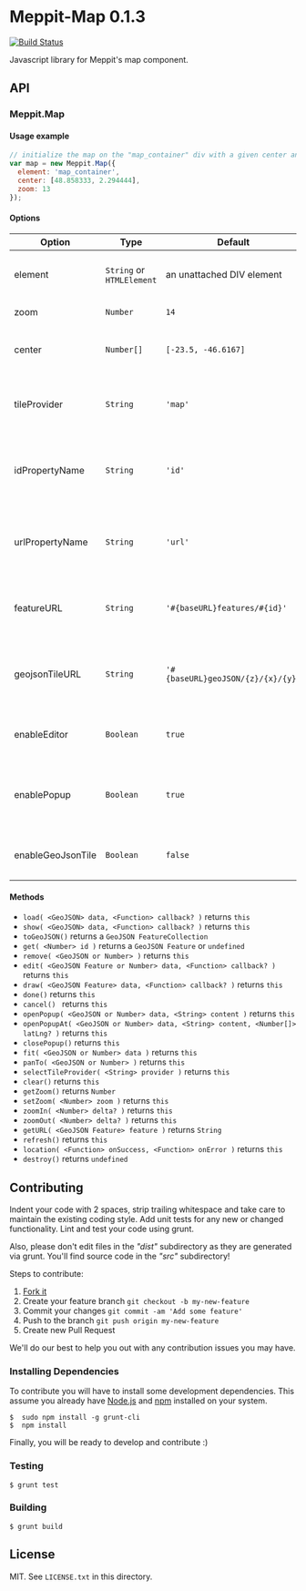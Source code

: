 # Meppit-Map 0.1.3

[![Build Status](https://travis-ci.org/it3s/meppit-map.svg)](https://travis-ci.org/it3s/meppit-map)

Javascript library for Meppit's map component.


## API

### Meppit.Map

#### Usage example

```javascript
// initialize the map on the "map_container" div with a given center and zoom
var map = new Meppit.Map({
  element: 'map_container',
  center: [48.858333, 2.294444],
  zoom: 13
});
```


#### Options

 Option | Type | Default | Description
--------|------|---------|-------------
element | `String` or `HTMLElement` | an unattached DIV element | The HTML element used to draw the map
zoom | `Number` | `14` | Initial map zoom
center | `Number[]` | `[-23.5, -46.6167]` | Initial geographical center of the map
tileProvider | `String` | `'map'` | The name of predefined tile provider the map will use
idPropertyName | `String` | `'id'` | The name of GeoJSON's features property containing the id
urlPropertyName | `String` | `'url'` | The name of GeoJSON's feature property containing the url
featureURL | `String` | `'#{baseURL}features/#{id}'` | The URL used to retrieve a feature GeoJSON
geojsonTileURL | `String` | `'#{baseURL}geoJSON/{z}/{x}/{y}'` | The URL used to retrieve features for a given tile coordinates
enableEditor | `Boolean` | `true` | Whether the features can be edited and drawn
enablePopup | `Boolean` | `true` | Whether a popup should be shown when a features is clicked
enableGeoJsonTile | `Boolean` | `false` | Whether features will be loaded automatically


#### Methods

 * `load( <GeoJSON> data, <Function> callback? )` returns `this`
 * `show( <GeoJSON> data, <Function> callback? )` returns `this`
 * `toGeoJSON()` returns a `GeoJSON FeatureCollection`
 * `get( <Number> id )` returns a `GeoJSON Feature` or `undefined`
 * `remove( <GeoJSON or Number> )` returns `this`
 * `edit( <GeoJSON Feature or Number> data, <Function> callback? )` returns `this`
 * `draw( <GeoJSON Feature> data, <Function> callback? )` returns `this`
 * `done()` returns `this`
 * `cancel() ` returns `this`
 * `openPopup( <GeoJSON or Number> data, <String> content )` returns `this`
 * `openPopupAt( <GeoJSON or Number> data, <String> content, <Number[]> latLng? )` returns `this`
 * `closePopup()` returns `this`
 * `fit( <GeoJSON or Number> data )` returns `this`
 * `panTo( <GeoJSON or Number> )` returns `this`
 * `selectTileProvider( <String> provider )` returns `this`
 * `clear()` returns `this`
 * `getZoom()` returns `Number`
 * `setZoom( <Number> zoom )` returns `this`
 * `zoomIn( <Number> delta? )` returns `this`
 * `zoomOut( <Number> delta? )` returns `this`
 * `getURL( <GeoJSON Feature> feature )` returns `String`
 * `refresh()` returns `this`
 * `location( <Function> onSuccess, <Function> onError )` returns `this`
 * `destroy()` returns `undefined`


## Contributing

Indent your code with 2 spaces, strip trailing whitespace and take care to maintain the existing coding style. Add unit tests for any new or changed functionality. Lint and test your code using grunt.

Also, please don't edit files in the _"dist"_ subdirectory as they are generated via grunt. You'll find source code in the _"src"_ subdirectory!

Steps to contribute:

1. [Fork it](https://github.com/it3s/meppit-map/fork)
2. Create your feature branch `git checkout -b my-new-feature`
3. Commit your changes `git commit -am 'Add some feature'`
4. Push to the branch `git push origin my-new-feature`
5. Create new Pull Request


We'll do our best to help you out with any contribution issues you may have.


### Installing Dependencies

To contribute you will have to install some development dependencies. This assume you already have [Node.js](http://nodejs.org) and [npm](http://www.npmjs.org) installed on your system.

```
$  sudo npm install -g grunt-cli
$  npm install
```

Finally, you will be ready to develop and contribute :)


### Testing

```
$ grunt test
```


### Building

```
$ grunt build
```


## License

MIT. See `LICENSE.txt` in this directory.

